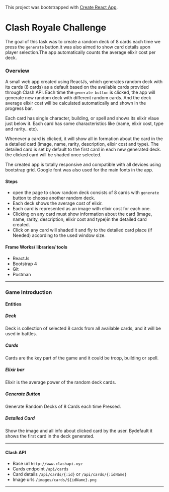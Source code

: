 This project was bootstrapped with [Create React App](https://github.com/facebook/create-react-app).

# Clash Royale Challenge

The goal of this task was to create a random deck of 8 cards each time we press the `generate` button.it was also aimed to show card details upon player selection.The app automatically counts the average elixir cost per deck.

### Overview

A small web app created using ReactJs, which generates random deck with its cards (8 cards) as a default based on the available cards provided through Clash API. Each time the `generate button` is clicked, the app will generate new random deck with different random cards. And the deck average elixir cost will be calculated automatically and shown in the progress bar.

Each card has single character, building, or spell and shows its elixir vlaue just below it. Each card has some characteristics like (name, elixir cost, type and rarity.. etc).

Whenever a card is clicked, it will show all in formation about the card in the a detailed card (image, name, rarity, description, elixir cost and type). The detailed card is set by default to the first card in each new generated deck. the clicked card will be shaded once selected.

The created app is totally responsive and compatible with all devices using bootstrap grid. Google font was also used for the main fonts in the app.

#### Steps

- open the page to show random deck consists of 8 cards with `generate` button to choose another random deck.
- Each deck shows the average cost of elixir.
- Each card is represented as an image with elixir cost for each one.
- Clicking on any card must show information about the card (image, name, rarity, description, elixir cost and type)in the detailed card created.
- Click on any card will shaded it and fly to the detailed card place (if Needed) according to the used window size.

#### Frame Works/ libraries/ tools

- ReactJs
- Bootstrap 4
- Git
- Postman

---

### Game Introduction

#### Entities

##### Deck

Deck is collection of selected 8 cards from all available cards, and it will be used in battles.

##### Cards

Cards are the key part of the game and it could be troop, building or spell.

##### Elixir bar

Elixir is the average power of the random deck cards.

##### Generate Button

Generate Random Decks of 8 Cards each time Pressed. 

##### Detailed Card

Show the image and all info about clicked card by the user. Bydefault it shows the first card in the deck generated.

---

#### Clash API

- Base url `http://www.clashapi.xyz`
- Cards endpoint `/api/cards`
- Card details `/api/cards/{:id}` or `/api/cards/{:idName}`
- Image urls `/images/cards/${idName}.png`

---

